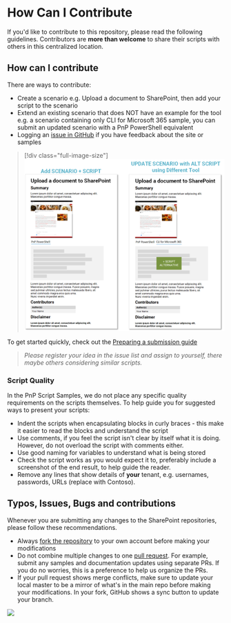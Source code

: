 # How Can I Contribute

If you'd like to contribute to this repository, please read the following guidelines. Contributors are **more than welcome** to share their scripts with others in this centralized location.

## How can I contribute

There are ways to contribute:

* Create a scenario e.g. Upload a document to SharePoint, then add your script to the scenario
* Extend an existing scenario that does NOT have an example for the tool e.g. a scenario containing only CLI for Microsoft 365 sample, you can submit an updated scenario with a PnP PowerShell equivalent
* Logging an [issue in GitHub](https://github.com/pnp/script-samples/issues) if you have feedback about the site or samples

> [!div class="full-image-size"]
> ![Ways to contribute](../assets/contributing/ways-to-contribute.png)

To get started quickly, check out the [Preparing a submission guide](preparing-a-submission.md)

> *Please register your idea in the issue list and assign to yourself, there maybe others considering similar scripts.*

### Script Quality

In the PnP Script Samples, we do not place any specific quality requirements on the scripts themselves. To help guide you for suggested ways to present your scripts:

- Indent the scripts when encapsulating blocks in curly braces - this make it easier to read the blocks and understand the script
- Use comments, if you feel the script isn't clear by itself what it is doing. However, do not overload the script with comments either.
- Use good naming for variables to understand what is being stored
- Check the script works as you would expect it to, preferably include a screenshot of the end result, to help guide the reader.
- Remove any lines that show details of **your** tenant, e.g. usernames, passwords, URLs (replace with Contoso).

## Typos, Issues, Bugs and contributions

Whenever you are submitting any changes to the SharePoint repositories, please follow these recommendations.

* Always [fork the repository](https://docs.github.com/en/get-started/quickstart/fork-a-repo) to your own account before making your modifications
* Do not combine multiple changes to one [pull request](https://docs.github.com/en/pull-requests). For example, submit any samples and documentation updates using separate PRs. If you do no worries, this is a preference to help us organize the PRs.
* If your pull request shows merge conflicts, make sure to update your local master to be a mirror of what's in the main repo before making your modifications. In your fork, GitHub shows a sync button to update your branch.


<img src="https://pnptelemetry.azurewebsites.net/script-samples/how-can-i-contribute" aria-hidden="true" />